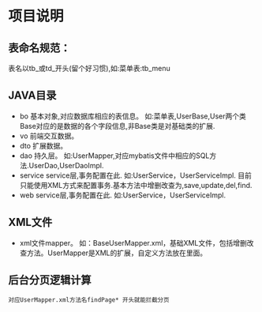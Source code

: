 # 项目说明

## 表命名规范：
表名以tb_或td_开头(留个好习惯),如:菜单表:tb_menu

## JAVA目录
* bo
    基本对象,对应数据库相应的表信息。
	如:菜单表,UserBase,User两个类Base对应的是数据的各个字段信息,非Base类是对基础类的扩展.
* vo
    前端交互数据。
* dto
    扩展数据。
* dao
    持久层。
	如:UserMapper,对应mybatis文件中相应的SQL方法.UserDao,UserDaoImpl.
* service
    service层,事务配置在此.
	如:UserService，UserServiceImpl.
目前只能使用XML方式来配置事务.基本方法中增删改查为,save,update,del,find.
* web
    service层,事务配置在此.
	如:UserService，UserServiceImpl.

## XML文件
* xml文件mapper。
	如：BaseUserMapper.xml，基础XML文件，包括增删改查方法。UserMapper是XML的扩展，自定义方法放在里面。
	
## 后台分页逻辑计算
```
对应UserMapper.xml方法名findPage* 开头就能拦截分页
```
	